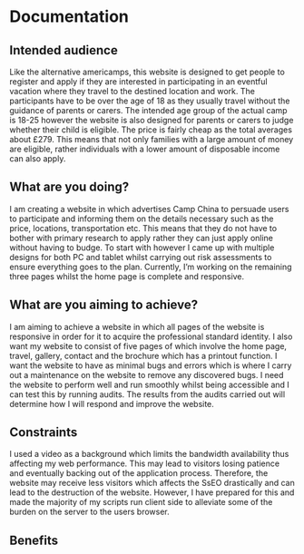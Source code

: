 # Documentation

## Intended audience
Like the alternative americamps, this website is designed to get people to register and apply if they are interested in participating in an eventful vacation where they travel to the destined location and work. The participants have to be over the age of 18 as they usually travel without the guidance of parents or carers. The intended age group of the actual camp is 18-25 however the website is also designed for parents or carers to judge whether their child is eligible. The price is fairly cheap as the total averages about £279. This means that not only families with a large amount of money are eligible, rather individuals with a lower amount of disposable income can also apply.
## What are you doing?
I am creating a website in which advertises Camp China to persuade users to participate and informing them  on the details necessary such as the price, locations, transportation etc. This means that they do not have to bother with primary research to apply rather they can just apply online without having to budge. To start with however I came up with multiple designs for both PC and tablet whilst carrying out risk assessments to ensure everything goes to the plan. Currently, I’m working on the remaining three pages whilst the home page is complete and responsive.
## What are you aiming to achieve?
I am aiming to achieve a website in which all pages of the website is responsive in order for it to acquire the professional standard identity. I also want my website to consist of five pages of which involve the home page, travel, gallery, contact and the brochure which has a printout function. I want the website to have as minimal bugs and errors which is where I carry out a maintenance on the website to remove any discovered bugs. I need the website to perform well and run smoothly whilst being accessible and I can test this by running audits. The results from the audits carried out will determine how I will respond and improve the website.
## Constraints
I used a video as a background which limits the bandwidth availability thus affecting my web performance. This may lead to visitors losing patience and eventually backing out of the application process. Therefore, the website may receive less visitors which affects the SsEO drastically and can lead to the destruction of the website. However, I have prepared for this and made the majority of my scripts run client side to alleviate some of the burden on the server to the users browser.

## Benefits
